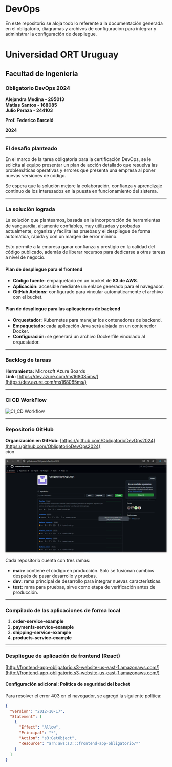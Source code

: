 # DevOps
En este repositorio se aloja todo lo referente a la documentación generada en el obligatorio, diagramas y archivos de configuración para integrar y administrar la configuración de despliegue.


# Universidad ORT Uruguay  
## Facultad de Ingeniería  

### Obligatorio DevOps 2024  

**Alejandra Medina - 295013**  
**Matías Santos - 168085**  
**Julio Peraza - 244103**  

**Prof. Federico Barceló**  

**2024**  

---

### El desafío planteado  
En el marco de la tarea obligatoria para la certificación DevOps, se le solicita al equipo presentar un plan de acción detallado que resuelva las problemáticas operativas y errores que presenta una empresa al poner nuevas versiones de código.  

Se espera que la solución mejore la colaboración, confianza y aprendizaje continuo de los interesados en la puesta en funcionamiento del sistema.  

---

### La solución lograda  
La solución que planteamos, basada en la incorporación de herramientas de vanguardia, altamente confiables, muy utilizadas y probadas actualmente, organiza y facilita las pruebas y el despliegue de forma automática, rápida y con un margen de error mínimo.  

Esto permite a la empresa ganar confianza y prestigio en la calidad del código publicado, además de liberar recursos para dedicarse a otras tareas a nivel de negocio.  

#### Plan de despliegue para el frontend  
- **Código fuente:** empaquetado en un bucket de **S3 de AWS**.  
- **Aplicación:** accesible mediante un enlace generado para el navegador.  
- **GitHub Actions:** configurado para vincular automáticamente el archivo con el bucket.  

#### Plan de despliegue para las aplicaciones de backend  
- **Orquestador:** Kubernetes para manejar los contenedores de backend.  
- **Empaquetado:** cada aplicación Java será alojada en un contenedor Docker.  
- **Configuración:** se generará un archivo Dockerfile vinculado al orquestador.  

---

### Backlog de tareas  
**Herramienta:** Microsoft Azure Boards  
**Link:** [https://dev.azure.com/ms168085ms/](https://dev.azure.com/ms168085ms/)  

---

### CI CD WorkFlow
![CI_CD Workflow](https://github.com/user-attachments/assets/b95eee95-7204-4ab7-9b81-66f3fa1186b6)


---

### Repositorio GitHub  
**Organización en GitHub:** [https://github.com/ObligatorioDevOps2024](https://github.com/ObligatorioDevOps2024)  
cion

![Imagen de GitHub de organización de repositorios](images/OrganizacionRepositorios.png)

Cada repositorio cuenta con tres ramas:  
- **main:** contiene el código en producción. Solo se fusionan cambios después de pasar desarrollo y pruebas.  
- **dev:** rama principal de desarrollo para integrar nuevas características.  
- **test:** rama para pruebas, sirve como etapa de verificación antes de producción.  

---

### Compilado de las aplicaciones de forma local  
1. **order-service-example**  
2. **payments-service-example**  
3. **shipping-service-example**  
4. **products-service-example**  

---

### Despliegue de aplicación de frontend (React)  
[http://frontend-app-obligatorio.s3-website-us-east-1.amazonaws.com/](http://frontend-app-obligatorio.s3-website-us-east-1.amazonaws.com/)  

#### Configuración adicional: Política de seguridad del bucket  
Para resolver el error 403 en el navegador, se agregó la siguiente política:  

```json
{
  "Version": "2012-10-17",
  "Statement": [
    {
      "Effect": "Allow",
      "Principal": "*",
      "Action": "s3:GetObject",
      "Resource": "arn:aws:s3:::frontend-app-obligatorio/*"
    }
  ]
}
